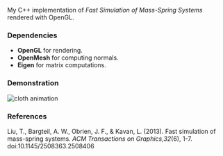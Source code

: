 My C++ implementation of *Fast Simulation of Mass-Spring Systems* rendered with OpenGL.

### Dependencies
* **OpenGL** for rendering.
* **OpenMesh** for computing normals.
* **Eigen** for matrix computations.

### Demonstration
![cloth animation](https://giphy.com/gifs/yren6sCMd5YyDnFzq1/embed)

### References
Liu, T., Bargteil, A. W., Obrien, J. F., & Kavan, L. (2013). Fast simulation of mass-spring systems. *ACM Transactions on Graphics,32*(6), 1-7. doi:10.1145/2508363.2508406
